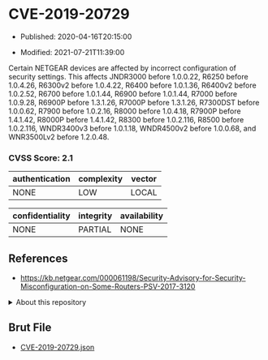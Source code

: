 # CVE-2019-20729

- Published: 2020-04-16T20:15:00

- Modified: 2021-07-21T11:39:00

Certain NETGEAR devices are affected by incorrect configuration of security settings. This affects JNDR3000 before 1.0.0.22, R6250 before 1.0.4.26, R6300v2 before 1.0.4.22, R6400 before 1.0.1.36, R6400v2 before 1.0.2.52, R6700 before 1.0.1.44, R6900 before 1.0.1.44, R7000 before 1.0.9.28, R6900P before 1.3.1.26, R7000P before 1.3.1.26, R7300DST before 1.0.0.62, R7900 before 1.0.2.16, R8000 before 1.0.4.18, R7900P before 1.4.1.42, R8000P before 1.4.1.42, R8300 before 1.0.2.116, R8500 before 1.0.2.116, WNDR3400v3 before 1.0.1.18, WNDR4500v2 before 1.0.0.68, and WNR3500Lv2 before 1.2.0.48.

### CVSS Score: **2.1**

| authentication | complexity | vector |
| --- | --- | --- |
| NONE | LOW | LOCAL |

| confidentiality | integrity | availability |
| --- | --- | --- |
| NONE | PARTIAL | NONE |

## References

* https://kb.netgear.com/000061198/Security-Advisory-for-Security-Misconfiguration-on-Some-Routers-PSV-2017-3120

<details>
<summary>About this repository</summary> 

  This repository is part of the project [Live Hack CVE](https://github.com/Live-Hack-CVE). Main website can be found [www.live-hack.org](https://www.live-hack.org) 
  
  Made by [Sn0wAlice](https://github.com/Sn0wAlice) for the people that care about security and need to have a feed of the latest CVEs. Hope you enjoy it, don't forget to star the repo and follow me on [Twitter](https://twitter.com/Sn0wAlice) and [Github](https://github.com/Sn0wAlice). And that is my [personnal website](https://www.alice-snow.me/)

  - [Home Page](https://github.com/Live-Hack-CVE)
  - [Framework](https://github.com/Live-Hack-CVE/cve-framework)
  - [CVE database](https://github.com/Live-Hack-CVE/full_database)
  - [Changelog](https://github.com/Live-Hack-CVE/Changelog)
</details>

## Brut File

* [CVE-2019-20729.json](https://raw.githubusercontent.com/Live-Hack-CVE/full_database/main/cves/2019/CVE-2019-20729.json)

